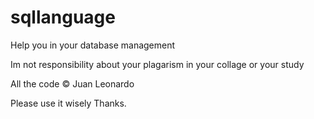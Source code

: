 # sqllanguage
Help you in your database management

Im not responsibility about your plagarism in your collage or your study

All the code © Juan Leonardo

Please use it wisely Thanks.
